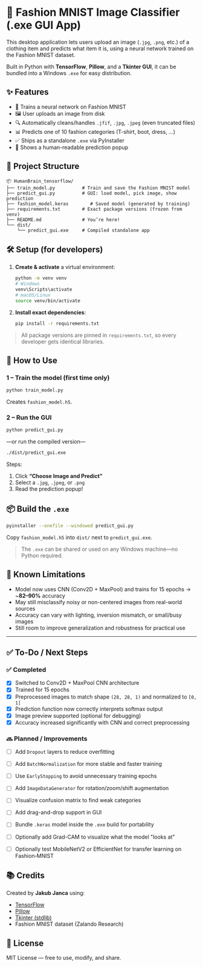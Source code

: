 # 🧠 Fashion MNIST Image Classifier (.exe GUI App)

This desktop application lets users upload an image (`.jpg`, `.png`, etc.) of a clothing item and predicts what item it is, using a neural network trained on the Fashion MNIST dataset.

Built in Python with **TensorFlow**, **Pillow**, and a **Tkinter GUI**, it can be bundled into a Windows `.exe` for easy distribution.

## ✨ Features
- 🧠 Trains a neural network on Fashion MNIST  
- 🖼 User uploads an image from disk  
- 🔍 Automatically cleans/handles `.jfif`, `.jpg`, `.jpeg` (even truncated files)  
- 📊 Predicts one of 10 fashion categories (T-shirt, boot, dress, …)  
- ✅ Ships as a standalone `.exe` via PyInstaller  
- 🧪 Shows a human-readable prediction popup  

## 📁 Project Structure
```
📦 HumanBrain_tensorflow/
├── train_model.py          # Train and save the Fashion MNIST model
├── predict_gui.py          # GUI: load model, pick image, show prediction
├── fashion_model.keras        # Saved model (generated by training)
├── requirements.txt        # Exact package versions (frozen from venv)
├── README.md               # You’re here!
└── dist/
    └── predict_gui.exe     # Compiled standalone app
```

## 🛠 Setup (for developers)

1. **Create & activate** a virtual environment:
   ```bash
   python -m venv venv
   # Windows
   venv\Scripts\activate
   # macOS/Linux
   source venv/bin/activate
   ```

2. **Install exact dependencies**:
   ```bash
   pip install -r requirements.txt
   ```

> All package versions are pinned in `requirements.txt`, so every developer gets identical libraries.

## 🚀 How to Use

### 1 – Train the model (first time only)
```bash
python train_model.py
```
Creates `fashion_model.h5`.

### 2 – Run the GUI
```bash
python predict_gui.py
```
—or run the compiled version—
```bash
./dist/predict_gui.exe
```
Steps:
1. Click **“Choose Image and Predict”**  
2. Select a `.jpg`, `.jpeg`, or `.png`  
3. Read the prediction popup!

## 📦 Build the `.exe`
```bash
pyinstaller --onefile --windowed predict_gui.py
```
Copy `fashion_model.h5` into `dist/` next to `predict_gui.exe`.

> The `.exe` can be shared or used on any Windows machine—no Python required.

## 🧪 Known Limitations
- Model now uses CNN (Conv2D + MaxPool) and trains for 15 epochs → ~**82–90%** accuracy  
- May still misclassify noisy or non-centered images from real-world sources  
- Accuracy can vary with lighting, inversion mismatch, or small/busy images  
- Still room to improve generalization and robustness for practical use

---

## ✅ To-Do / Next Steps

### ✅ Completed
- [x] Switched to Conv2D + MaxPool CNN architecture  
- [x] Trained for 15 epochs  
- [x] Preprocessed images to match shape `(28, 28, 1)` and normalized to `[0, 1]`  
- [x] Prediction function now correctly interprets softmax output  
- [x] Image preview supported (optional for debugging)  
- [x] Accuracy increased significantly with CNN and correct preprocessing  

### 🔜 Planned / Improvements
- [ ] Add `Dropout` layers to reduce overfitting  
- [ ] Add `BatchNormalization` for more stable and faster training  
- [ ] Use `EarlyStopping` to avoid unnecessary training epochs  
- [ ] Add `ImageDataGenerator` for rotation/zoom/shift augmentation  
- [ ] Visualize confusion matrix to find weak categories  
- [ ] Add drag-and-drop support in GUI  
- [ ] Bundle `.keras` model inside the `.exe` build for portability  
- [ ] Optionally add Grad-CAM to visualize what the model "looks at"  
- [ ] Optionally test MobileNetV2 or EfficientNet for transfer learning on Fashion‑MNIST  


## 📚 Credits
Created by **Jakub Janca** using:
- [TensorFlow](https://www.tensorflow.org/)  
- [Pillow](https://python-pillow.org/)  
- [Tkinter (stdlib)](https://docs.python.org/3/library/tkinter.html)  
- Fashion MNIST dataset (Zalando Research)  

## 📄 License
MIT License — free to use, modify, and share.